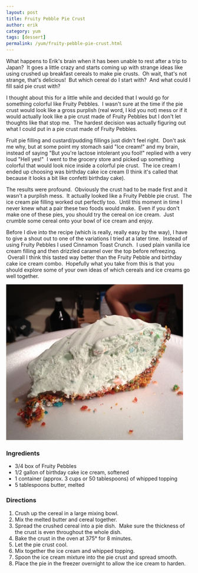 ```yaml
---
layout: post
title: Fruity Pebble Pie Crust
author: erik
category: yum
tags: [dessert]
permalink: /yum/fruity-pebble-pie-crust.html
---
```


What happens to Erik's brain when it has been unable to rest after a trip to Japan?  It goes a little crazy and starts coming up with strange ideas like using crushed up breakfast cereals to make pie crusts.  Oh wait, that's not strange, that's delicious!  But which cereal do I start with?  And what could I fill said pie crust with?

I thought about this for a little while and decided that I would go for something colorful like Fruity Pebbles.  I wasn't sure at the time if the pie crust would look like a gross purplish (real word, I kid you not) mess or if it would actually look like a pie crust made of Fruity Pebbles but I don't let thoughts like that stop me.  The hardest decision was actually figuring out what I could put in a pie crust made of Fruity Pebbles.

Fruit pie filling and custard/pudding fillings just didn't feel right.  Don't ask me why, but at some point my stomach said "Ice cream!" and my brain, instead of saying "But you're lactose intolerant you fool!" replied with a very loud "Hell yes!"  I went to the grocery store and picked up something colorful that would look nice inside a colorful pie crust.  The ice cream I ended up choosing was birthday cake ice cream (I think it's called that because it looks a bit like confetti birthday cake).

The results were profound.  Obviously the crust had to be made first and it wasn't a purplish mess.  It actually looked like a Fruity Pebble pie crust.  The ice cream pie filling worked out perfectly too.  Until this moment in time I never knew what a pair these two foods would make.  Even if you don't make one of these pies, you should try the cereal on ice cream.  Just crumble some cereal onto your bowl of ice cream and enjoy.

Before I dive into the recipe (which is really, really easy by the way), I have to give a shout out to one of the variations I tried at a later time.  Instead of using Fruity Pebbles I used Cinnamon Toast Crunch.  I used plain vanilla ice cream filling and then drizzled caramel over the top before refreezing.  Overall I think this tasted way better than the Fruity Pebble and birthday cake ice cream combo.  Hopefully what you take from this is that you should explore some of your own ideas of which cereals and ice creams go well together.

<div class="gala">
  <img src="/img/cereal_crust.jpg" alt="Cereal + Ice Cream = Pie?"/>
</div>

### Ingredients
* 3/4 box of Fruity Pebbles
* 1/2 gallon of birthday cake ice cream, softened
* 1 container (approx. 3 cups or 50 tablespoons) of whipped topping
* 5 tablespoons butter, melted

### Directions
1. Crush up the cereal in a large mixing bowl.
2. Mix the melted butter and cereal together.
3. Spread the crushed cereal into a pie dish.  Make sure the thickness of the crust is even throughout the whole dish.
4. Bake the crust in the oven at 375° for 8 minutes.
5. Let the pie crust cool.
6. Mix together the ice cream and whipped topping.
7. Spoon the ice cream mixture into the pie crust and spread smooth.
8. Place the pie in the freezer overnight to allow the ice cream to harden.
